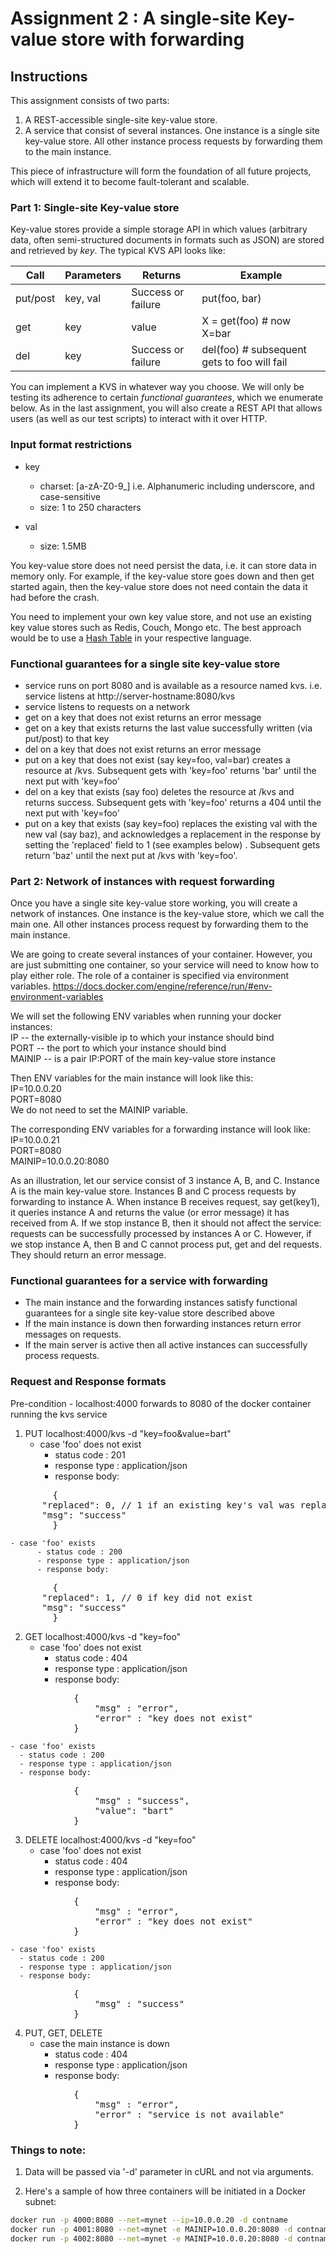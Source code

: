 # Assignment 2 : A single-site Key-value store with forwarding

## Instructions
This assignment consists of two parts: 
1. A REST-accessible single-site key-value store. 
2. A service that consist of several instances. One instance is a single site key-value store. All other instance process requests by forwarding them to the main instance.

This piece of infrastructure will form the foundation of all future projects, which will extend it to become fault-tolerant and scalable.


### Part 1: Single-site Key-value store

Key-value stores provide a simple storage API in which values (arbitrary data, often semi-structured documents in formats such as JSON) are stored and retrieved by *key*.  The typical KVS API looks like:

|Call|Parameters|Returns|Example|
|----|----------|-------|--------|
|put/post|     key, val   |  Success or failure    | put(foo, bar) |
|get| key | value | X = get(foo) # now X=bar|
|del| key | Success or failure | del(foo) # subsequent gets to foo will fail|

You can implement a KVS in whatever way you choose.  We will only be testing its adherence to certain *functional guarantees*, which we enumerate below.  As in the last assignment, you will also create a REST API that allows users (as well as our test scripts) to interact with it over HTTP.


### Input format restrictions
- key
  - charset: [a-zA-Z0-9_] i.e. Alphanumeric including underscore, and case-sensitive 
  - size:    1 to 250 characters

- val
  - size:    1.5MB  

You key-value store does not need persist the data, i.e. it can store data in memory only. For example, if the key-value store goes down and then get started again, then the key-value store does not need contain the data it had before the crash.

You need to implement your own key value store, and not use an existing key value stores such as Redis, Couch, Mongo etc. The best approach would be to use a [Hash Table](https://en.wikipedia.org/wiki/Hash_table) in your respective language. 


### Functional guarantees for a single site key-value store
- service runs on port 8080 and is available as a resource named kvs. i.e. service listens at http://server-hostname:8080/kvs
- service listens to requests on a network
- get on a key that does not exist returns an error message
- get on a key that exists returns the last value successfully written (via put/post) to that key
- del on a key that does not exist returns an error message
- put on a key that does not exist (say key=foo, val=bar) creates a resource at /kvs. Subsequent gets with 'key=foo' returns 'bar' until the next put with 'key=foo'
- del on a key that exists (say foo) deletes the resource at /kvs and returns success. Subsequent gets with 'key=foo' returns a 404 until the next put with 'key=foo'
- put on a key that exists (say key=foo) replaces the existing val with the new val (say baz), and acknowledges a replacement in the response by setting the 'replaced' field to 1 (see examples below) . Subsequent gets return 'baz' until the next put at /kvs with 'key=foo'. 

### Part 2: Network of instances with request forwarding
Once you have a single site key-value store working, you will create a network of instances. One instance is the key-value store, which we call the main one. All other instances process request by forwarding them to the main instance.

We are going to create several instances of your container. However, you are just submitting one container, so your service will need to know how to play either role.
The role of a container is specified via environment variables.
https://docs.docker.com/engine/reference/run/#env-environment-variables

We will set the following ENV variables when running your docker instances:  
IP -- the externally-visible ip to which your instance should bind  
PORT -- the port to which your instance should bind  
MAINIP -- is a pair IP:PORT of the main key-value store instance

Then ENV variables for the main instance will look like this:  
IP=10.0.0.20  
PORT=8080  
We do not need to set the MAINIP variable.  

The corresponding ENV variables for a forwarding instance will look like:  
IP=10.0.0.21  
PORT=8080  
MAINIP=10.0.0.20:8080  

As an illustration, let our service consist of 3 instance A, B, and C. Instance A is the main key-value store. Instances B and C process requests by forwarding to instance A.
When instance B receives request, say get(key1), it queries instance A and returns the value (or error message) it has received from A.
If we stop instance B, then it should not affect the service: requests can be successfully processed by instances A or C.
However, if we stop instance A, then B and C cannot process put, get and del requests. They should return an error message.


### Functional guarantees for a service with forwarding
- The main instance and the forwarding instances satisfy functional guarantees for a single site key-value store described above 
- If the main instance is down then forwarding instances return error messages on requests.
- If the main server is active then all active instances can successfully process requests.


### Request and Response formats

Pre-condition - localhost:4000 forwards to 8080 of the docker container running the kvs service

1. PUT localhost:4000/kvs -d "key=foo&value=bart"
    - case 'foo' does not exist
      - status code : 201
      - response type : application/json
      - response body:
<pre>
		{
      "replaced": 0, // 1 if an existing key's val was replaced
      "msg": "success"
		}
</pre>

    - case 'foo' exists
		  - status code : 200
		  - response type : application/json
		  - response body:
<pre>
		{
      "replaced": 1, // 0 if key did not exist
      "msg": "success"
		}
</pre>
		
2. GET localhost:4000/kvs -d "key=foo"
    - case 'foo' does not exist
      - status code : 404
      - response type : application/json
      - response body:
<pre>
			{
				"msg" : "error",
				"error" : "key does not exist"
			}
</pre>
    - case 'foo' exists
      - status code : 200
      - response type : application/json
      - response body:
<pre>
			{
				"msg" : "success",
				"value": "bart"
		 	}
</pre>

3. DELETE localhost:4000/kvs -d "key=foo"
    - case 'foo' does not exist
      - status code : 404
      - response type : application/json
      - response body:
<pre>
			{
				"msg" : "error",
				"error" : "key does not exist"
		 	}
</pre>

    - case 'foo' exists
      - status code : 200
      - response type : application/json
      - response body:
<pre>
			{
				"msg" : "success"
		 	}
</pre>

4. PUT, GET, DELETE 
    - case the main instance is down 
      - status code : 404
      - response type : application/json
      - response body:
<pre>
			{
				"msg" : "error",
				"error" : "service is not available"
		 	}
</pre>

### Things to note:

1. Data will be passed via '-d' parameter in cURL and not via arguments.

2. Here's a sample of how three containers will be initiated in a Docker subnet:
```bash
docker run -p 4000:8080 --net=mynet --ip=10.0.0.20 -d contname
docker run -p 4001:8080 --net=mynet -e MAINIP=10.0.0.20:8080 -d contname
docker run -p 4002:8080 --net=mynet -e MAINIP=10.0.0.20:8080 -d contname
```
